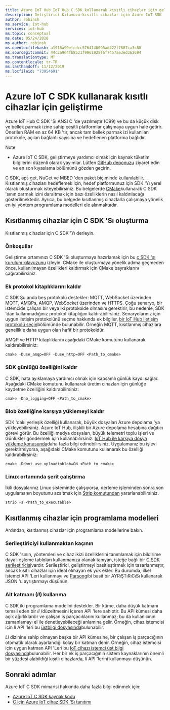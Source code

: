 ```yaml
---
title: Azure IoT Hub IoT Hub C SDK kullanarak kısıtlı cihazlar için geliştirme
description: Geliştirici Kılavuzu-kısıtlı cihazlar için Azure IoT SDK 'larını kullanarak geliştirme hakkında rehberlik.
author: robinsh
ms.service: iot-hub
services: iot-hub
ms.topic: conceptual
ms.date: 05/24/2018
ms.author: robinsh
ms.openlocfilehash: a1918a99efcdcc5764140093ad422f7887ca3c88
ms.sourcegitcommit: 44c2a964fb8521f9961928f6f7457ae3ed362694
ms.translationtype: MT
ms.contentlocale: tr-TR
ms.lasthandoff: 11/12/2019
ms.locfileid: "73954691"
---
```

# <a name="develop-for-constrained-devices-using-azure-iot-c-sdk"></a>Azure IoT C SDK kullanarak kısıtlı cihazlar için geliştirme

Azure IoT Hub C SDK 'Sı ANSI C 'de yazılmıştır (C99) ve bu da küçük disk ve bellek parmak izine sahip çeşitli platformlar çalışmaya uygun hale getirir. Önerilen RAM en az 64 KB 'tır, ancak tam bellek parmak izi kullanılan protokole, açılan bağlantı sayısına ve hedeflenen platforma bağlıdır.
> [!NOTE]
> * Azure IoT C SDK, geliştirmeye yardımcı olmak için kaynak tüketim bilgilerini düzenli olarak yayımlar.  Lütfen [GitHub deponuzu](https://github.com/Azure/azure-iot-sdk-c/blob/master/doc/c_sdk_resource_information.md) ziyaret edin ve en son kıyaslama bölümünü gözden geçirin.
>

C SDK, apt-get, NuGet ve MBED 'den paket biçiminde kullanılabilir. Kısıtlanmış cihazları hedeflemek için, hedef platformunuz için SDK 'Yı yerel olarak oluşturmak isteyebilirsiniz. Bu belgelerde [CMake](https://cmake.org/)kullanarak C SDK 'sının parmak izini daraltmak için bazı özelliklerin nasıl kaldırılacağı gösterilmektedir. Ayrıca, bu belgede kısıtlanmış cihazlarla çalışmaya yönelik en iyi yöntem programlama modelleri ele alınmaktadır.

## <a name="building-the-c-sdk-for-constrained-devices"></a>Kısıtlanmış cihazlar için C SDK 'Sı oluşturma

Kısıtlanmış cihazlar için C SDK 'Yı derleyin.

### <a name="prerequisites"></a>Önkoşullar

Geliştirme ortamınızı C SDK 'Sı oluşturmaya hazırlamak için bu [c SDK 'sı kurulum kılavuzunu](https://github.com/Azure/azure-iot-sdk-c/blob/master/doc/devbox_setup.md) izleyin. CMake ile oluşturmaya yönelik adıma geçmeden önce, kullanılmayan özellikleri kaldırmak için CMake bayraklarını çağırabilirsiniz.

### <a name="remove-additional-protocol-libraries"></a>Ek protokol kitaplıklarını kaldır

C SDK Şu anda beş protokolü destekler: MQTT, WebSocket üzerinden MQTT, AMQPs, AMQP, WebSocket üzerinden ve HTTPS. Çoğu senaryo, bir istemcide çalışan bir veya iki protokolde olmasını gerektirir, bu nedenle, SDK 'dan kullanmadığınız protokol kitaplığını kaldırabilirsiniz. Senaryolarınız için uygun iletişim protokolünü seçme hakkında ek bilgiler, [bir IoT Hub iletişim protokolü seçin](iot-hub-devguide-protocols.md)bölümünde bulunabilir. Örneğin MQTT, kısıtlanmış cihazlara genellikle daha uygun olan hafif bir protokoldür.

AMQP ve HTTP kitaplıklarını aşağıdaki CMake komutunu kullanarak kaldırabilirsiniz:

```
cmake -Duse_amqp=OFF -Duse_http=OFF <Path_to_cmake>
```

### <a name="remove-sdk-logging-capability"></a>SDK günlüğü özelliğini kaldır

C SDK, hata ayıklamaya yardımcı olmak için kapsamlı günlük kaydı sağlar. Aşağıdaki CMake komutunu kullanarak üretim cihazları için günlüğe kaydetme özelliğini kaldırabilirsiniz:

```
cmake -Dno_logging=OFF <Path_to_cmake>
```

### <a name="remove-upload-to-blob-capability"></a>Blob özelliğine karşıya yüklemeyi kaldır

SDK 'daki yerleşik özelliği kullanarak, büyük dosyaları Azure depolama 'ya yükleyebilirsiniz. Azure IoT Hub, ilişkili bir Azure depolama hesabına dağıtıcı görevi görür. Bu özelliği medya dosyaları, büyük telemetri toplu işleri ve Günlükler göndermek için kullanabilirsiniz. [IoT Hub ile karşıya dosya yükleme konusunda](iot-hub-devguide-file-upload.md)daha fazla bilgi edinebilirsiniz. Uygulamanız bu işlevi gerektirmiyorsa, aşağıdaki CMake komutunu kullanarak bu özelliği kaldırabilirsiniz:

```
cmake -Ddont_use_uploadtoblob=ON <Path_to_cmake>
```

### <a name="running-strip-on-linux-environment"></a>Linux ortamında şerit çalıştırma

İkili dosyalarınız Linux sisteminde çalışıyorsa, derleme işleminden sonra son uygulamanın boyutunu azaltmak için [Strip komutundan](https://en.wikipedia.org/wiki/Strip_(Unix)) yararlanabilirsiniz.

```
strip -s <Path_to_executable>
```

## <a name="programming-models-for-constrained-devices"></a>Kısıtlanmış cihazlar için programlama modelleri

Ardından, kısıtlanmış cihazlar için programlama modellerine bakın.

### <a name="avoid-using-the-serializer"></a>Serileştiriciyi kullanmaktan kaçının

C SDK 'sının, yöntemleri ve cihaz ikizi özelliklerini tanımlamak için bildirime dayalı eşleme tabloları kullanmanıza olanak tanıyan, isteğe bağlı bir [C SDK serileştiricisi](https://github.com/Azure/azure-iot-sdk-c/tree/master/serializer)vardır. Serileştirici, geliştirmeyi basitleştirmek için tasarlanmıştır, ancak kısıtlı cihazlar için ideal olmayan ek yük ekler. Bu durumda, ilkel istemci API 'Leri kullanmayı ve [Parson](https://github.com/kgabis/parson)gibi basit bir AYRıŞTıRıCıSı kullanarak JSON 'u ayrıştırmayı düşünün.

### <a name="use-the-lower-layer-_ll_"></a>Alt katmanı (_ll_) kullanma

C SDK iki programlama modelini destekler. Bir küme, daha düşük katmanı temsil eden bir _ll_ /düzeltmesini Içeren API 'lere sahiptir. Bu API kümesi daha açık ağırlıklardır ve çalışan iş parçacıklarını kullanmaz; bu da kullanıcının zamanlamayı el ile denetleyebileceği anlamına gelir. Örneğin, cihaz istemcisi için _ll_ API 'leri bu [üstbilgi dosyasında](https://github.com/Azure/azure-iot-sdk-c/blob/master/iothub_client/inc/iothub_device_client_ll.h)bulunabilir. 

_Ll_ dizinine sahip olmayan başka bir API kümesine, bir çalışan iş parçacığının otomatik olarak ayarlandığı kolay bir katman denir. Örneğin, cihaz istemcisi için uygun katman API 'Leri bu [IoT cihazı istemci üst bilgi dosyasında](https://github.com/Azure/azure-iot-sdk-c/blob/master/iothub_client/inc/iothub_device_client.h)bulunabilir. Her bir ek iş parçacığının sistem kaynaklarının önemli bir yüzdesi alabildiği kısıtlı cihazlarda, _ll_ API 'lerini kullanmayı düşünün.

## <a name="next-steps"></a>Sonraki adımlar

Azure IoT C SDK mimarisi hakkında daha fazla bilgi edinmek için:
-   [Azure IoT C SDK kaynak kodu](https://github.com/Azure/azure-iot-sdk-c/)
-   [C için Azure IoT cihaz SDK 'Sı tanıtımı](iot-hub-device-sdk-c-intro.md)
